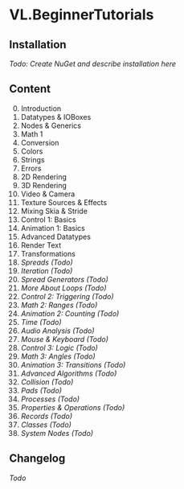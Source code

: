 # VL.BeginnerTutorials

## Installation
*Todo: Create NuGet and describe installation here*

## Content
0. Introduction
1. Datatypes & IOBoxes
2. Nodes & Generics
3. Math 1
4. Conversion
5. Colors
6. Strings
7. Errors
8. 2D Rendering
9. 3D Rendering
10. Video & Camera
11. Texture Sources & Effects
12. Mixing Skia & Stride
13. Control 1: Basics
14. Animation 1: Basics
15. Advanced Datatypes
16. Render Text
17. Transformations
18. *Spreads (Todo)*
19. *Iteration (Todo)*
20. *Spread Generators (Todo)*
21. *More About Loops (Todo)*
22. *Control 2: Triggering (Todo)*
23. *Math 2: Ranges (Todo)*
24. *Animation 2: Counting (Todo)*
25. *Time (Todo)*
26. *Audio Analysis (Todo)*
27. *Mouse & Keyboard (Todo)*
28. *Control 3: Logic (Todo)*
29. *Math 3: Angles (Todo)*
30. *Animation 3: Transitions (Todo)*
31. *Advanced Algorithms (Todo)*
32. *Collision (Todo)*
33. *Pads (Todo)*
34. *Processes (Todo)*
35. *Properties & Operations (Todo)*
36. *Records (Todo)*
37. *Classes (Todo)*
38. *System Nodes (Todo)*


## Changelog
*Todo*
